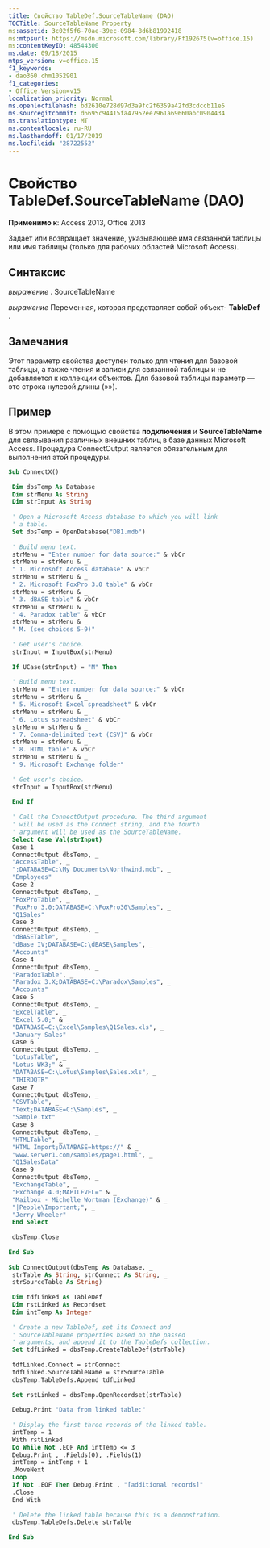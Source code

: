 ```yaml
---
title: Свойство TableDef.SourceTableName (DAO)
TOCTitle: SourceTableName Property
ms:assetid: 3c02f5f6-70ae-39ec-0984-8d6b81992418
ms:mtpsurl: https://msdn.microsoft.com/library/Ff192675(v=office.15)
ms:contentKeyID: 48544300
ms.date: 09/18/2015
mtps_version: v=office.15
f1_keywords:
- dao360.chm1052901
f1_categories:
- Office.Version=v15
localization_priority: Normal
ms.openlocfilehash: bd2610e728d97d3a9fc2f6359a42fd3cdccb11e5
ms.sourcegitcommit: d6695c94415fa47952ee7961a69660abc0904434
ms.translationtype: MT
ms.contentlocale: ru-RU
ms.lasthandoff: 01/17/2019
ms.locfileid: "28722552"
---
```

# <a name="tabledefsourcetablename-property-dao"></a>Свойство TableDef.SourceTableName (DAO)


**Применимо к**: Access 2013, Office 2013 

Задает или возвращает значение, указывающее имя связанной таблицы или имя таблицы (только для рабочих областей Microsoft Access).

## <a name="syntax"></a>Синтаксис

*выражение* . SourceTableName

*выражение* Переменная, которая представляет собой объект- **TableDef** .

## <a name="remarks"></a>Замечания

Этот параметр свойства доступен только для чтения для базовой таблицы, а также чтения и записи для связанной таблицы и не добавляется к коллекции объектов. Для базовой таблицы параметр — это строка нулевой длины (»»).

## <a name="example"></a>Пример

В этом примере с помощью свойства **подключения** и **SourceTableName** для связывания различных внешних таблиц в базе данных Microsoft Access. Процедура ConnectOutput является обязательным для выполнения этой процедуры.

```vb 
Sub ConnectX() 
 
 Dim dbsTemp As Database 
 Dim strMenu As String 
 Dim strInput As String 
 
 ' Open a Microsoft Access database to which you will link 
 ' a table. 
 Set dbsTemp = OpenDatabase("DB1.mdb") 
 
 ' Build menu text. 
 strMenu = "Enter number for data source:" & vbCr 
 strMenu = strMenu & _ 
 " 1. Microsoft Access database" & vbCr 
 strMenu = strMenu & _ 
 " 2. Microsoft FoxPro 3.0 table" & vbCr 
 strMenu = strMenu & _ 
 " 3. dBASE table" & vbCr 
 strMenu = strMenu & _ 
 " 4. Paradox table" & vbCr 
 strMenu = strMenu & _ 
 " M. (see choices 5-9)" 
 
 ' Get user's choice. 
 strInput = InputBox(strMenu) 
 
 If UCase(strInput) = "M" Then 
 
 ' Build menu text. 
 strMenu = "Enter number for data source:" & vbCr 
 strMenu = strMenu & _ 
 " 5. Microsoft Excel spreadsheet" & vbCr 
 strMenu = strMenu & _ 
 " 6. Lotus spreadsheet" & vbCr 
 strMenu = strMenu & _ 
 " 7. Comma-delimited text (CSV)" & vbCr 
 strMenu = strMenu & _ 
 " 8. HTML table" & vbCr 
 strMenu = strMenu & _ 
 " 9. Microsoft Exchange folder" 
 
 ' Get user's choice. 
 strInput = InputBox(strMenu) 
 
 End If 
 
 ' Call the ConnectOutput procedure. The third argument 
 ' will be used as the Connect string, and the fourth 
 ' argument will be used as the SourceTableName. 
 Select Case Val(strInput) 
 Case 1 
 ConnectOutput dbsTemp, _ 
 "AccessTable", _ 
 ";DATABASE=C:\My Documents\Northwind.mdb", _ 
 "Employees" 
 Case 2 
 ConnectOutput dbsTemp, _ 
 "FoxProTable", _ 
 "FoxPro 3.0;DATABASE=C:\FoxPro30\Samples", _ 
 "Q1Sales" 
 Case 3 
 ConnectOutput dbsTemp, _ 
 "dBASETable", _ 
 "dBase IV;DATABASE=C:\dBASE\Samples", _ 
 "Accounts" 
 Case 4 
 ConnectOutput dbsTemp, _ 
 "ParadoxTable", _ 
 "Paradox 3.X;DATABASE=C:\Paradox\Samples", _ 
 "Accounts" 
 Case 5 
 ConnectOutput dbsTemp, _ 
 "ExcelTable", _ 
 "Excel 5.0;" & _ 
 "DATABASE=C:\Excel\Samples\Q1Sales.xls", _ 
 "January Sales" 
 Case 6 
 ConnectOutput dbsTemp, _ 
 "LotusTable", _ 
 "Lotus WK3;" & _ 
 "DATABASE=C:\Lotus\Samples\Sales.xls", _ 
 "THIRDQTR" 
 Case 7 
 ConnectOutput dbsTemp, _ 
 "CSVTable", _ 
 "Text;DATABASE=C:\Samples", _ 
 "Sample.txt" 
 Case 8 
 ConnectOutput dbsTemp, _ 
 "HTMLTable", _ 
 "HTML Import;DATABASE=https://" & _ 
 "www.server1.com/samples/page1.html", _ 
 "Q1SalesData" 
 Case 9 
 ConnectOutput dbsTemp, _ 
 "ExchangeTable", _ 
 "Exchange 4.0;MAPILEVEL=" & _ 
 "Mailbox - Michelle Wortman (Exchange)" & _ 
 "|People\Important;", _ 
 "Jerry Wheeler" 
 End Select 
 
 dbsTemp.Close 
 
End Sub 
 
Sub ConnectOutput(dbsTemp As Database, _ 
 strTable As String, strConnect As String, _ 
 strSourceTable As String) 
 
 Dim tdfLinked As TableDef 
 Dim rstLinked As Recordset 
 Dim intTemp As Integer 
 
 ' Create a new TableDef, set its Connect and 
 ' SourceTableName properties based on the passed 
 ' arguments, and append it to the TableDefs collection. 
 Set tdfLinked = dbsTemp.CreateTableDef(strTable) 
 
 tdfLinked.Connect = strConnect 
 tdfLinked.SourceTableName = strSourceTable 
 dbsTemp.TableDefs.Append tdfLinked 
 
 Set rstLinked = dbsTemp.OpenRecordset(strTable) 
 
 Debug.Print "Data from linked table:" 
 
 ' Display the first three records of the linked table. 
 intTemp = 1 
 With rstLinked 
 Do While Not .EOF And intTemp <= 3 
 Debug.Print , .Fields(0), .Fields(1) 
 intTemp = intTemp + 1 
 .MoveNext 
 Loop 
 If Not .EOF Then Debug.Print , "[additional records]" 
 .Close 
 End With 
 
 ' Delete the linked table because this is a demonstration. 
 dbsTemp.TableDefs.Delete strTable 
 
End Sub 
 
```


